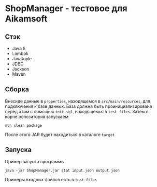 # ShopManager - тестовое для Aikamsoft
## Стэк
* Java 8
* Lombok
* Javatuple
* JDBC
* Jackson
* Maven
## Сборка
Внесиде данные в `properties`, находящемся в `src/main/resources`, для подключения к базе данных. База должна быть проинициализирована перед этим с помощью `init.sql`, находящемся в `test files`. Затем в корне репозитория запускаем:
```
mvn clean package
```
После этого JAR будет находиться в каталоге `target`
## Запуска
Пример запуска программы:
```
java -jar ShopManager.jar stat input.json output.json
```
Примеры входных файлов есть в `test files`
